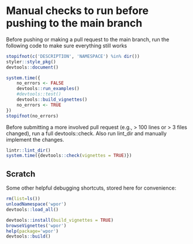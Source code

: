 # Manual checks to run before pushing to the main branch


Before pushing or making a pull request to the main branch, run the following code to make sure everything still works
```r
stopifnot(c('DESCRIPTION', 'NAMESPACE') %in% dir())
styler::style_pkg()
devtools::document()

system.time({
	no_errors <- FALSE
	devtools::run_examples()
	#devtools::test()
	devtools::build_vignettes()
	no_errors <- TRUE
})
stopifnot(no_errors)
```

Before submitting a more involved pull request (e.g., > 100 lines or > 3 files changed), run a full devtools::check. Also run lint_dir and manually implement the changes.
```r
lintr::lint_dir()
system.time({devtools::check(vignettes = TRUE)})
```


## Scratch

Some other helpful debugging shortcuts, stored here for convenience:
```r
rm(list=ls())
unloadNamespace('wpor')
devtools::load_all()

devtools::install(build_vignettes = TRUE)
browseVignettes('wpor')
help(package='wpor')
devtools::build()
```